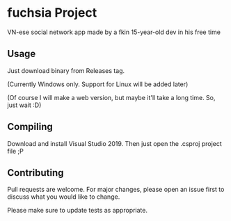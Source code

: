 # fuchsia Project
 VN-ese social network app made by a fkin 15-year-old dev in his free time

## Usage
Just download binary from Releases tag.

(Currently Windows only. Support for Linux will be added later)

(Of course I will make a web version, but maybe it'll take a long time. So, just wait :D)
## Compiling
Download and install Visual Studio 2019. Then just open the .csproj project file ;P
## Contributing
Pull requests are welcome. For major changes, please open an issue first to discuss what you would like to change.

Please make sure to update tests as appropriate.
